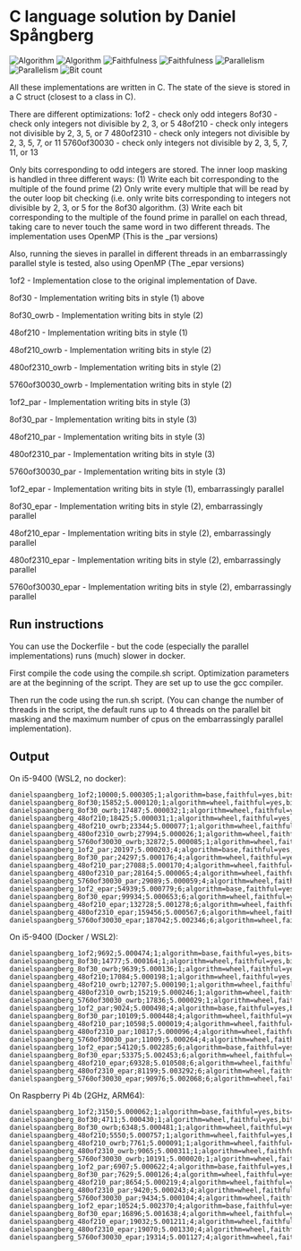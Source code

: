 # C language solution by Daniel Spångberg

![Algorithm](https://img.shields.io/badge/Algorithm-base-green)
![Algorithm](https://img.shields.io/badge/Algorithm-wheel-yellowgreen)
![Faithfulness](https://img.shields.io/badge/Faithful-yes-green)
![Faithfulness](https://img.shields.io/badge/Faithful-no-yellowgreen)
![Parallelism](https://img.shields.io/badge/Parallel-yes-green)
![Parallelism](https://img.shields.io/badge/Parallel-no-green)
![Bit count](https://img.shields.io/badge/Bits-1-green)

All these implementations are written in C.
The state of the sieve is stored in a C struct (closest to a class in C). 

There are different optimizations:
1of2 - check only odd integers
8of30 - check only integers not divisible by 2, 3, or 5
48of210 - check only integers not divisible by 2, 3, 5, or 7
480of2310 - check only integers not divisible by 2, 3, 5, 7, or 11
5760of30030 - check only integers not divisible by 2, 3, 5, 7, 11, or 13

Only bits corresponding to odd integers are stored.
The inner loop masking is handled in three different ways:
(1) Write each bit corresponding to the multiple of the found prime
(2) Only write every multiple that will be read by the outer loop bit checking (i.e. only write bits corresponding to integers not divisible by 2, 3, or 5 for the 8of30 algorithm.
(3) Write each bit corresponding to the multiple of the found prime in parallel on each thread, taking care to never touch the same word in two different threads. The implementation uses OpenMP (This is the _par versions)

Also, running the sieves in parallel in different threads in an embarrassingly parallel style is tested, also using OpenMP (The _epar versions)


1of2 - Implementation close to the original implementation of Dave.

8of30 - Implementation writing bits in style (1) above

8of30_owrb - Implementation writing bits in style (2)

48of210 - Implementation writing bits in style (1)

48of210_owrb - Implementation writing bits in style (2)

480of2310_owrb - Implementation writing bits in style (2)

5760of30030_owrb - Implementation writing bits in style (2)

1of2_par - Implementation writing bits in style (3)

8of30_par - Implementation writing bits in style (3)

48of210_par - Implementation writing bits in style (3)

480of2310_par - Implementation writing bits in style (3)

5760of30030_par - Implementation writing bits in style (3)

1of2_epar - Implementation writing bits in style (1), embarrassingly parallel

8of30_epar - Implementation writing bits in style (2), embarrassingly parallel

48of210_epar - Implementation writing bits in style (2), embarrassingly parallel

480of2310_epar - Implementation writing bits in style (2), embarrassingly parallel

5760of30030_epar - Implementation writing bits in style (2), embarrassingly parallel


## Run instructions
You can use the Dockerfile - but the code (especially the parallel implementations) runs (much) slower in docker.

First compile the code using the compile.sh script. Optimization parameters are at the beginning of the script. They are set up to use the gcc compiler.

Then run the code using the run.sh script. (You can change the number of threads in the script, the default runs up to 4 threads on the parallel bit masking and the maximum number of cpus on the embarrassingly parallel implementation).

## Output

On i5-9400 (WSL2, no docker):
```
danielspaangberg_1of2;10000;5.000305;1;algorithm=base,faithful=yes,bits=1
danielspaangberg_8of30;15852;5.000120;1;algorithm=wheel,faithful=yes,bits=1
danielspaangberg_8of30_owrb;17487;5.000032;1;algorithm=wheel,faithful=yes,bits=1
danielspaangberg_48of210;18425;5.000031;1;algorithm=wheel,faithful=yes,bits=1
danielspaangberg_48of210_owrb;23344;5.000077;1;algorithm=wheel,faithful=yes,bits=1
danielspaangberg_480of2310_owrb;27994;5.000026;1;algorithm=wheel,faithful=yes,bits=1
danielspaangberg_5760of30030_owrb;32872;5.000085;1;algorithm=wheel,faithful=yes,bits=1
danielspaangberg_1of2_par;20197;5.000203;4;algorithm=base,faithful=yes,bits=1
danielspaangberg_8of30_par;24297;5.000176;4;algorithm=wheel,faithful=yes,bits=1
danielspaangberg_48of210_par;27088;5.000170;4;algorithm=wheel,faithful=yes,bits=1
danielspaangberg_480of2310_par;28164;5.000065;4;algorithm=wheel,faithful=yes,bits=1
danielspaangberg_5760of30030_par;29089;5.000059;4;algorithm=wheel,faithful=yes,bits=1
danielspaangberg_1of2_epar;54939;5.000779;6;algorithm=base,faithful=yes,bits=1
danielspaangberg_8of30_epar;99934;5.000653;6;algorithm=wheel,faithful=yes,bits=1
danielspaangberg_48of210_epar;132728;5.001278;6;algorithm=wheel,faithful=yes,bits=1
danielspaangberg_480of2310_epar;159456;5.000567;6;algorithm=wheel,faithful=yes,bits=1
danielspaangberg_5760of30030_epar;187042;5.002346;6;algorithm=wheel,faithful=yes,bits=1
```

On i5-9400 (Docker / WSL2):
```
danielspaangberg_1of2;9692;5.000474;1;algorithm=base,faithful=yes,bits=1
danielspaangberg_8of30;14777;5.000164;1;algorithm=wheel,faithful=yes,bits=1
danielspaangberg_8of30_owrb;9639;5.000136;1;algorithm=wheel,faithful=yes,bits=1
danielspaangberg_48of210;17084;5.000198;1;algorithm=wheel,faithful=yes,bits=1
danielspaangberg_48of210_owrb;12707;5.000190;1;algorithm=wheel,faithful=yes,bits=1
danielspaangberg_480of2310_owrb;15219;5.000246;1;algorithm=wheel,faithful=yes,bits=1
danielspaangberg_5760of30030_owrb;17836;5.000029;1;algorithm=wheel,faithful=yes,bits=1
danielspaangberg_1of2_par;9024;5.000498;4;algorithm=base,faithful=yes,bits=1
danielspaangberg_8of30_par;10109;5.000448;4;algorithm=wheel,faithful=yes,bits=1
danielspaangberg_48of210_par;10598;5.000019;4;algorithm=wheel,faithful=yes,bits=1
danielspaangberg_480of2310_par;10817;5.000096;4;algorithm=wheel,faithful=yes,bits=1
danielspaangberg_5760of30030_par;11009;5.000264;4;algorithm=wheel,faithful=yes,bits=1
danielspaangberg_1of2_epar;54120;5.002285;6;algorithm=base,faithful=yes,bits=1
danielspaangberg_8of30_epar;53375;5.002453;6;algorithm=wheel,faithful=yes,bits=1
danielspaangberg_48of210_epar;69328;5.010508;6;algorithm=wheel,faithful=yes,bits=1
danielspaangberg_480of2310_epar;81199;5.003292;6;algorithm=wheel,faithful=yes,bits=1
danielspaangberg_5760of30030_epar;90976;5.002068;6;algorithm=wheel,faithful=yes,bits=1
```

On Raspberry Pi 4b (2GHz, ARM64):
```
danielspaangberg_1of2;3150;5.000062;1;algorithm=base,faithful=yes,bits=1
danielspaangberg_8of30;4711;5.000430;1;algorithm=wheel,faithful=yes,bits=1
danielspaangberg_8of30_owrb;6348;5.000481;1;algorithm=wheel,faithful=yes,bits=1
danielspaangberg_48of210;5550;5.000757;1;algorithm=wheel,faithful=yes,bits=1
danielspaangberg_48of210_owrb;7761;5.000091;1;algorithm=wheel,faithful=yes,bits=1
danielspaangberg_480of2310_owrb;9065;5.000311;1;algorithm=wheel,faithful=yes,bits=1
danielspaangberg_5760of30030_owrb;10191;5.000020;1;algorithm=wheel,faithful=yes,bits=1
danielspaangberg_1of2_par;6907;5.000622;4;algorithm=base,faithful=yes,bits=1
danielspaangberg_8of30_par;7629;5.000126;4;algorithm=wheel,faithful=yes,bits=1
danielspaangberg_48of210_par;8654;5.000219;4;algorithm=wheel,faithful=yes,bits=1
danielspaangberg_480of2310_par;9420;5.000243;4;algorithm=wheel,faithful=yes,bits=1
danielspaangberg_5760of30030_par;9434;5.000104;4;algorithm=wheel,faithful=yes,bits=1
danielspaangberg_1of2_epar;10524;5.002370;4;algorithm=base,faithful=yes,bits=1
danielspaangberg_8of30_epar;16896;5.001638;4;algorithm=wheel,faithful=yes,bits=1
danielspaangberg_48of210_epar;19032;5.001211;4;algorithm=wheel,faithful=yes,bits=1
danielspaangberg_480of2310_epar;19070;5.001330;4;algorithm=wheel,faithful=yes,bits=1
danielspaangberg_5760of30030_epar;19314;5.001127;4;algorithm=wheel,faithful=yes,bits=1
```
